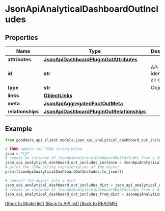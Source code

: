 # JsonApiAnalyticalDashboardOutIncludes


## Properties

Name | Type | Description | Notes
------------ | ------------- | ------------- | -------------
**attributes** | [**JsonApiDashboardPluginOutAttributes**](JsonApiDashboardPluginOutAttributes.md) |  | 
**id** | **str** | API identifier of an object | 
**type** | **str** | Object type | 
**links** | [**ObjectLinks**](ObjectLinks.md) |  | [optional] 
**meta** | [**JsonApiAggregatedFactOutMeta**](JsonApiAggregatedFactOutMeta.md) |  | [optional] 
**relationships** | [**JsonApiDashboardPluginOutRelationships**](JsonApiDashboardPluginOutRelationships.md) |  | [optional] 

## Example

```python
from gooddata_api_client.models.json_api_analytical_dashboard_out_includes import JsonApiAnalyticalDashboardOutIncludes

# TODO update the JSON string below
json = "{}"
# create an instance of JsonApiAnalyticalDashboardOutIncludes from a JSON string
json_api_analytical_dashboard_out_includes_instance = JsonApiAnalyticalDashboardOutIncludes.from_json(json)
# print the JSON string representation of the object
print(JsonApiAnalyticalDashboardOutIncludes.to_json())

# convert the object into a dict
json_api_analytical_dashboard_out_includes_dict = json_api_analytical_dashboard_out_includes_instance.to_dict()
# create an instance of JsonApiAnalyticalDashboardOutIncludes from a dict
json_api_analytical_dashboard_out_includes_from_dict = JsonApiAnalyticalDashboardOutIncludes.from_dict(json_api_analytical_dashboard_out_includes_dict)
```
[[Back to Model list]](../README.md#documentation-for-models) [[Back to API list]](../README.md#documentation-for-api-endpoints) [[Back to README]](../README.md)


